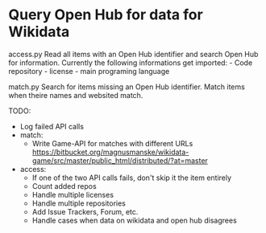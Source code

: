 Query Open Hub for data for Wikidata
====================================

access.py
    Read all items with an Open Hub identifier and search Open Hub for information.
    Currently the following informations get imported:
     - Code repository
     - license
     - main programing language

match.py
    Search for items missing an Open Hub identifier. Match items when theire
    names and websited match.

TODO:
 - Log failed API calls
 - match:
     - Write Game-API for matches with different URLs https://bitbucket.org/magnusmanske/wikidata-game/src/master/public_html/distributed/?at=master
 - access:
     - If one of the two API calls fails, don't skip it the item entirely
     - Count added repos
     - Handle multiple licenses
     - Handle multiple repositories
     - Add Issue Trackers, Forum, etc.
     - Handle cases when data on wikidata and open hub disagrees

